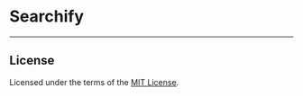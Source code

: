 # Searchify

----

## License

Licensed under the terms of the [MIT License](https://github.com/Kir-Antipov/Searchify/blob/master/LICENSE.md).
